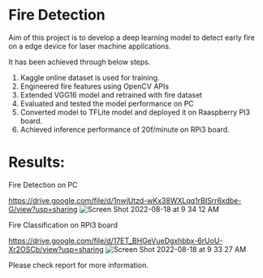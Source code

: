 # Fire Detection

Aim of this project is to develop a deep learning model to detect early fire on a edge device for laser machine applications.

It has been achieved through below steps.
1. Kaggle online dataset is used for training.
2. Engineered fire features using OpenCV APIs
3. Extended VGG16 model and retrained with fire dataset
4. Evaluated and tested the model performance on PC
5. Converted model to TFLite model and deployed it on Raaspberry PI3 board.
6. Achieved inference performance of 20f/minute on RPi3 board.

# Results:
Fire Detection on PC

https://drive.google.com/file/d/1nwjUtzd-wKx38WXLqq1rBISrr6xdbe-G/view?usp=sharing
![Screen Shot 2022-08-18 at 9 34 12 AM](https://user-images.githubusercontent.com/32699857/185447840-624b25d7-75bd-424e-aaed-c70583828770.png)

Fire Classification on RPI3 board

https://drive.google.com/file/d/17ET_BHGeVueDgxhbbx-6rUoU-Xr2OSCb/view?usp=sharing
![Screen Shot 2022-08-18 at 9 33 27 AM](https://user-images.githubusercontent.com/32699857/185447907-d1203bb8-c102-4853-8f68-2793d028df0d.png)


Please check report for more information.



